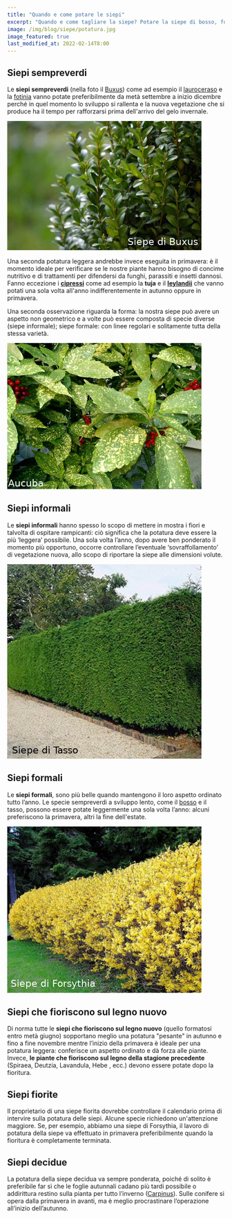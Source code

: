 ```yaml
---
title: "Quando e come potare le siepi"
excerpt: "Quando e come tagliare la siepe? Potare la siepe di bosso, fotinia, tuia, lauroceraso, aucuba, siepe fiorita, siepe sempreverde, siepe formale e informale."
image: /img/blog/siepe/potatura.jpg
image_featured: true
last_modified_at: 2022-02-14T8:00
---
```

## Siepi sempreverdi
Le **siepi sempreverdi** (nella foto il [Buxus](/news/siepe-quale-scegliere "scopri le caratteristiche della siepe")) come ad esempio il [lauroceraso](/news/siepe-quale-scegliere "scopri le caratteristiche della siepe") e la [fotinia](/news/siepe-quale-scegliere "scopri le caratteristiche della siepe") vanno potate preferibilmente da metà settembre a inizio dicembre perché in quel momento lo sviluppo si rallenta e la nuova vegetazione che si produce ha il tempo per rafforzarsi prima dell'arrivo del gelo invernale.

![siepe-di-buxus](/img/posts/siepe-di-buxus.jpg  "La potatura della siepe di buxus")

Una seconda potatura leggera andrebbe invece eseguita in primavera: è il momento ideale per verificare se le nostre piante hanno bisogno di concime nutritivo e di trattamenti per difendersi da funghi, parassiti e insetti dannosi.
Fanno eccezione i **[cipressi](/news/siepe-quale-scegliere "scopri le caratteristiche della siepe")** come ad esempio la **tuja** e il **[leylandii](/news/siepe-quale-scegliere "scopri le caratteristiche della siepe")** che vanno potati una sola volta all'anno indifferentemente in autunno oppure in primavera.

Una seconda osservazione riguarda la forma: la nostra siepe può avere un aspetto non geometrico e a volte può essere composta di specie diverse (siepe informale); siepe formale: con linee regolari e solitamente tutta della stessa varietà.

![siepe-di-aucuba](/img/posts/siepe-di-aucuba.jpg  "La potatura della siepe di aucuba")

## Siepi informali
Le **siepi informali** hanno spesso lo scopo di mettere in mostra i fiori e talvolta di ospitare rampicanti: ciò significa che la potatura deve essere la più ‘leggera’ possibile.
Una sola volta l’anno, dopo avere ben ponderato il momento più opportuno, occorre controllare l’eventuale ‘sovraffollamento’ di vegetazione nuova, allo scopo di riportare la siepe alle dimensioni volute.

![siepe-di-tasso](/img/posts/siepe-di-tasso.jpg  "La potatura della siepe di tasso")

## Siepi formali
Le **siepi formali**, sono più belle quando mantengono il loro aspetto ordinato tutto l’anno.
Le specie sempreverdi a sviluppo lento, come il [bosso](/news/siepe-quale-scegliere "scopri le caratteristiche della siepe") e il tasso, possono essere potate leggermente una sola volta l’anno: alcuni preferiscono la primavera, altri la fine dell'estate.

![siepe-di-forsythia](/img/posts/siepe-di-forsythia.jpg  "La potatura della siepe di forsytia")

## Siepi che fioriscono sul legno nuovo
Di norma tutte le **siepi che fioriscono sul legno nuovo** (quello formatosi entro metà giugno) sopportano meglio una potatura "pesante" in autunno e fino a fine novembre mentre l’inizio della primavera è ideale per una potatura leggera: conferisce un aspetto ordinato e dà forza alle piante.
Invece, **le piante che fioriscono sul legno della stagione precedente** (Spiraea, Deutzia, Lavandula, Hebe , ecc.) devono essere potate dopo la fioritura.

## Siepi fiorite
Il proprietario di una siepe fiorita dovrebbe controllare il calendario prima di intervire sulla potatura delle siepi. Alcune specie richiedono un'attenzione maggiore.
Se, per esempio, abbiamo una siepe di Forsythia, il lavoro di potatura della siepe va effettuato in primavera preferibilmente quando la fioritura è completamente terminata.

## Siepi decidue
La potatura della siepe decidua va sempre ponderata, poiché di solito è preferibile far sì che le foglie autunnali cadano più tardi possibile o addirittura restino sulla pianta per tutto l’inverno ([Carpinus](/news/siepe-quale-scegliere "scopri le caratteristiche della siepe")).
Sulle conifere si opera dalla primavera in avanti, ma è meglio procrastinare l’operazione all’inizio dell’autunno.

